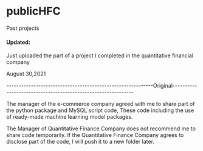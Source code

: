# publicHFC
Past projects

#### Updated: 

Just uploaded the part of a project I completed in the quantitative financial company

August 30,2021


------------------------------------------------------------Original--------------------------------------------------------------

The manager of the e-commerce company agreed with me to share part of the python package and MySQL script code, These code including the use of ready-made machine learning model packages.

The Manager of Quantitative Finance Company does not recommend me to share code temporarily. 
If the Quantitative Finance Company agrees to disclose part of the code, I will push it to a new folder later.
